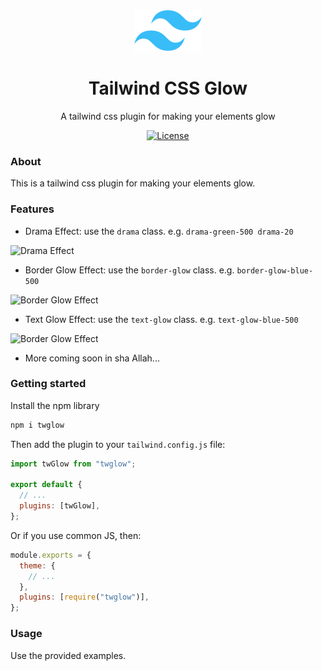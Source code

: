 <div align="center">
  <img src="./.github/tailwindcss-mark.svg" alt="Tailwind CSS" width="108" height="66">
  <h1>Tailwind CSS Glow</h1>
  <p>A tailwind css plugin for making your elements glow</p>

[![License][license-shield]][license]

</div>

### About

This is a tailwind css plugin for making your elements glow.

### Features

- Drama Effect: use the `drama` class. e.g. `drama-green-500 drama-20`

![Drama Effect][drama-demo-1]

- Border Glow Effect: use the `border-glow` class. e.g. `border-glow-blue-500`

![Border Glow Effect][border-glow-1]

- Text Glow Effect: use the `text-glow` class. e.g. `text-glow-blue-500`

![Border Glow Effect][text-glow-1]

- More coming soon in sha Allah...

### Getting started

Install the npm library

```sh
npm i twglow
```

Then add the plugin to your `tailwind.config.js` file:

```js
import twGlow from "twglow";

export default {
  // ...
  plugins: [twGlow],
};
```

Or if you use common JS, then:

```js
module.exports = {
  theme: {
    // ...
  },
  plugins: [require("twglow")],
};
```

### Usage

Use the provided examples.

<!-- ## Configuration

If your plugin is configurable, show users how to configure it.

```js
// tailwind.config.js
module.exports = {
  plugins: [
    require("twglow")({
      className: "",
    }),
    // ...
  ],
};
``` -->

[license]: ./LICENSE
[license-shield]: https://img.shields.io/github/license/abdify/twglow?color=0e9f6e
[drama-demo-1]: ./demo/drama-demo-1.png
[border-glow-1]: ./demo/border-glow-1.png
[text-glow-1]: ./demo/text-glow-1.png
